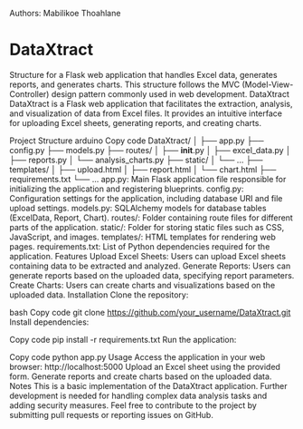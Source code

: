 Authors: Mabilikoe Thoahlane
# DataXtract
Structure for a Flask web application that handles Excel data, generates reports, and generates charts. This structure follows the MVC (Model-View-Controller) design pattern commonly used in web development.
DataXtract
DataXtract is a Flask web application that facilitates the extraction, analysis, and visualization of data from Excel files. It provides an intuitive interface for uploading Excel sheets, generating reports, and creating charts.

Project Structure
arduino
Copy code
DataXtract/
│
├── app.py
├── config.py
├── models.py
├── routes/
│   ├── __init__.py
│   ├── excel_data.py
│   ├── reports.py
│   └── analysis_charts.py
├── static/
│   └── ...
├── templates/
│   ├── upload.html
│   ├── report.html
│   └── chart.html
├── requirements.txt
└── ...
app.py: Main Flask application file responsible for initializing the application and registering blueprints.
config.py: Configuration settings for the application, including database URI and file upload settings.
models.py: SQLAlchemy models for database tables (ExcelData, Report, Chart).
routes/: Folder containing route files for different parts of the application.
static/: Folder for storing static files such as CSS, JavaScript, and images.
templates/: HTML templates for rendering web pages.
requirements.txt: List of Python dependencies required for the application.
Features
Upload Excel Sheets: Users can upload Excel sheets containing data to be extracted and analyzed.
Generate Reports: Users can generate reports based on the uploaded data, specifying report parameters.
Create Charts: Users can create charts and visualizations based on the uploaded data.
Installation
Clone the repository:

bash
Copy code
git clone https://github.com/your_username/DataXtract.git
Install dependencies:

Copy code
pip install -r requirements.txt
Run the application:

Copy code
python app.py
Usage
Access the application in your web browser: http://localhost:5000
Upload an Excel sheet using the provided form.
Generate reports and create charts based on the uploaded data.
Notes
This is a basic implementation of the DataXtract application. Further development is needed for handling complex data analysis tasks and adding security measures.
Feel free to contribute to the project by submitting pull requests or reporting issues on GitHub.

